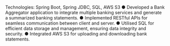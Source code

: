 Technologies: Spring Boot, Spring JDBC, SQL, AWS S3 
● Developed a Bank Aggregator application to integrate multiple banking services and generate a 
summarized banking statements. 
● Implemented RESTful APIs for seamless communication between client and server. 
● Utilised SQL for efficient data storage and management, ensuring data integrity and security. 
● Integrated AWS S3 for uploading and downloading bank statements. 
